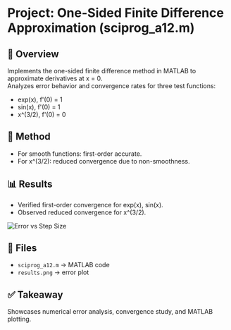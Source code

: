 
# Project: One-Sided Finite Difference Approximation (sciprog_a12.m)

## 📌 Overview
Implements the one-sided finite difference method in MATLAB to approximate derivatives at x = 0.  
Analyzes error behavior and convergence rates for three test functions:
- exp(x), f'(0) = 1
- sin(x), f'(0) = 1
- x^(3/2), f'(0) = 0

## 🧮 Method


- For smooth functions: first-order accurate.  
- For x^(3/2): reduced convergence due to non-smoothness.  

## 📊 Results
- Verified first-order convergence for exp(x), sin(x).  
- Observed reduced convergence for x^(3/2).  

![Error vs Step Size](results.png)

## 📂 Files
- `sciprog_a12.m` → MATLAB code  
- `results.png` → error plot  

## ✅ Takeaway
Showcases numerical error analysis, convergence study, and MATLAB plotting.
